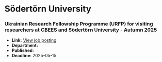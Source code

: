 # Södertörn University

### Ukrainian Research Fellowship Programme (URFP) for visiting researchers at CBEES and Södertörn University - Autumn 2025
- **Link:** [View job posting](https://web103.reachmee.com/ext/I007/532/job?site=24&lang=UK&validator=2f5f4343b7f80edb4b210427ef968f34&ref=https%3A%2F%2Fwww.overleaf.com%2F&job_id=8741)
- **Department:** 
- **Published:** 
- **Deadline:** 2025-05-15

